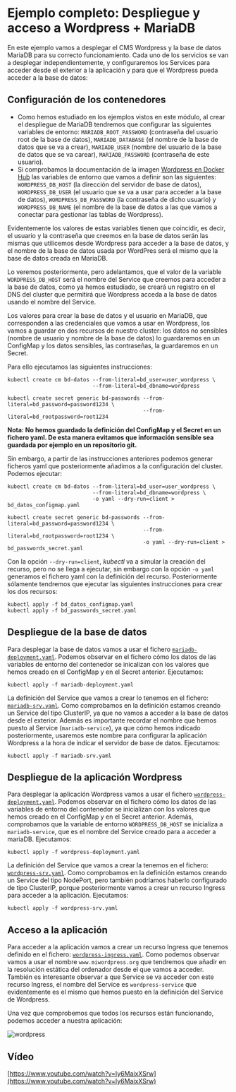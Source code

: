 # Ejemplo completo: Despliegue y acceso a Wordpress + MariaDB

En este ejemplo vamos a desplegar el CMS Wordpress y la base de datos MariaDB para su correcto funcionamiento. Cada uno de los servicios se van a desplegar independientemente, y configuraremos los Services para acceder desde el exterior a la aplicación y para que el Wordpress pueda acceder a la base de datos:

## Configuración de los contenedores

* Como hemos estudiado en los ejemplos vistos en este módulo, al crear el despliegue de MariaDB tendremos que configurar las siguientes variables de entorno: `MARIADB_ROOT_PASSWORD` (contraseña del usuario root de la base de datos), `MARIADB_DATABASE` (el nombre de la base de datos que se va a crear), `MARIADB_USER` (nombre del usuario de la base de datos que se va carear), `MARIADB_PASSWORD` (contraseña de este usuario).
* Si comprobamos la documentación de la imagen [Wordpress en Docker Hub](https://hub.docker.com/_/wordpress) las variables de entorno que vamos a definir son las siguientes: `WORDPRESS_DB_HOST` (la dirección del servidor de base de datos), `WORDPRESS_DB_USER` (el usuario que se va a usar para acceder a la base de datos), `WORDPRESS_DB_PASSWORD` (la contraseña de dicho usuario) y `WORDPRESS_DB_NAME` (el nombre de la base de datos a las que vamos a conectar para gestionar las tablas de Wordpress).

Evidentemente los valores de estas variables tienen que coincidir, es decir, el usuario y la contraseña que creemos en la base de datos serán las mismas que utilicemos desde Wordpress para acceder a la base de datos, y el nombre de la base de datos usada por WordPres será el mismo que la base de datos creada en MariaDB.

Lo veremos posteriormente, pero adelantamos, que el valor de la variable `WORDPRESS_DB_HOST` será el nombre del Service que creemos para acceder a la base de datos, como ya hemos estudiado, se creará un registro en el DNS del cluster que permitirá que Wordpress acceda a la base de datos usando el nombre del Service.

Los valores para crear la base de datos y el usuario en MariaDB, que corresponden a las credenciales que vamos a usar en Wordpress, los vamos a guardar en dos recursos de nuestro cluster: los datos no sensibles (nombre de usuario y nombre de la base de datos) lo guardaremos en un ConfigMap y los datos sensibles, las contraseñas, la guardaremos en un Secret.

Para ello ejecutamos las siguientes instrucciones:


    kubectl create cm bd-datos --from-literal=bd_user=user_wordpress \
                               --from-literal=bd_dbname=wordpress

    kubectl create secret generic bd-passwords --from-literal=bd_password=password1234 \
                                               --from-literal=bd_rootpassword=root1234

**Nota: No hemos guardado la definición del ConfigMap y el Secret en un fichero yaml. De esta manera evitamos que información sensible sea guardada por ejemplo en un repositorio git.** 

Sin embargo, a partir de las instrucciones anteriores podemos generar ficheros yaml que posteriormente añadimos a la configuración del cluster. Podemos ejecutar:

    kubectl create cm bd-datos --from-literal=bd_user=user_wordpress \
                               --from-literal=bd_dbname=wordpress \
                               -o yaml --dry-run=client > bd_datos_configmap.yaml

    kubectl create secret generic bd-passwords --from-literal=bd_password=password1234 \
                                               --from-literal=bd_rootpassword=root1234 \
                                               -o yaml --dry-run=client > bd_passwords_secret.yaml

Con la opción `--dry-run=client`, *kubectl* va a simular la creación del recurso, pero no se llega a ejecutar, sin embargo con la opción `-o yaml` generamos el fichero yaml con la definición del recurso. Posteriormente sólamente tendremos que ejecutar las siguientes instrucciones para crear los dos recursos:

    kubectl apply -f bd_datos_configmap.yaml
    kubectl apply -f bd_passwords_secret.yaml

## Despliegue de la base de datos

Para desplegar la base de datos vamos a usar el fichero [`mariadb-deployment.yaml`](files/wordpress/mariadb-deployment.yaml). Podemos observar en el fichero cómo los datos de las variables de entorno del contenedor se inicalizan con los valores que hemos creado en el ConfigMap y en el Secret anterior. Ejecutamos:

    kubectl apply -f mariadb-deployment.yaml

La definición del Service que vamos a crear lo tenemos en el fichero: [`mariadb-srv.yaml`](files/wordpress/mariadb-srv.yaml). Como comprobamos en la definición estamos creando un Service del tipo ClusterIP, ya que no vamos a acceder a la base de datos desde el exterior. Además es importante recordar el nombre que hemos puesto al Service (`mariadb-service`), ya que cómo hemos indicado posteriormente, usaremos este nombre para configurar la aplicación Wordpress a la hora de indicar el servidor de base de datos. Ejecutamos:

    kubectl apply -f mariadb-srv.yaml

## Despliegue de la aplicación Wordpress

Para desplegar la aplicación Wordpress vamos a usar el fichero [`wordpress-deployment.yaml`](files/wordpress/wordpress-deployment.yaml). Podemos observar en el fichero cómo los datos de las variables de entorno del contenedor se inicializan con los valores que hemos creado en el ConfigMap y en el Secret anterior. Además, comprobamos que la variable de entorno `WORDPRESS_DB_HOST` se inicializa a `mariadb-service`, que es el nombre del Service creado para a acceder a mariaDB. Ejecutamos:

    kubectl apply -f wordpress-deployment.yaml

La definición del Service que vamos a crear la tenemos en el fichero: [`wordpress-srv.yaml`](files/wordpress/wordpress-srv.yaml). Como comprobamos en la definición estamos creando un Service del tipo NodePort, pero también podríamos haberlo configurado de tipo ClusterIP, porque posteriormente vamos a crear un recurso Ingress para acceder a la aplicación. Ejecutamos:

    kubectl apply -f wordpress-srv.yaml

## Acceso a la aplicación

Para acceder a la aplicación vamos a crear un recurso Ingress que tenemos definido en el fichero: [`wordpress-ingress.yaml`](files/wordpress/wordpress-ingress.yaml). Como podemos observar vamos a usar el nombre `www.miwordpress.org` que tendremos que añadir en la resolución estática del ordenador desde el que vamos a acceder. También es interesante observar a que Service se va acceder con este recurso Ingress, el nombre del Service es `wordpress-service` que evidentemente es el mismo que hemos puesto en la definición del Service de Wordpress.

Una vez que comprobemos que todos los recursos están funcionando, podemos acceder a nuestra aplicación:

![wordpress](img/wordpress.png)

## Vídeo

[https://www.youtube.com/watch?v=Iy6MaixXSrw](https://www.youtube.com/watch?v=Iy6MaixXSrw)
